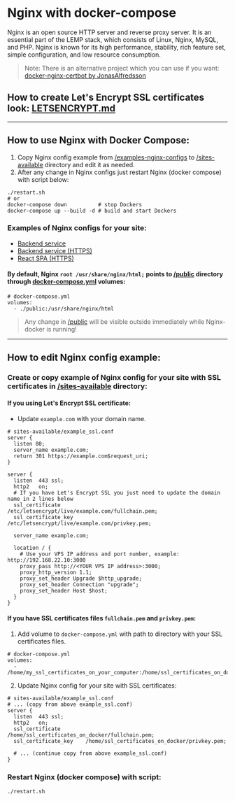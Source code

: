 Nginx with docker-compose
=================
Nginx is an open source HTTP server and reverse proxy server. It is an essential part of the LEMP stack, which consists of Linux, Nginx, MySQL, and PHP. Nginx is known for its high performance, stability, rich feature set, simple configuration, and low resource consumption.
> Note: There is an alternative project which you can use if you want: [docker-nginx-certbot by JonasAlfredsson](https://github.com/JonasAlfredsson/docker-nginx-certbot)

## How to create Let's Encrypt SSL certificates look: [LETSENCRYPT.md](./LETSENCRYPT.md)

---

## How to use Nginx with Docker Compose:
1. Copy Nginx config example from [/examples-nginx-configs](./examples-nginx-configs) to [/sites-available](./sites-available) directory and edit it as needed.
2. After any change in Nginx configs just restart Nginx (docker compose) with script below:
```shell
./restart.sh
# or
docker-compose down          # stop Dockers
docker-compose up --build -d # build and start Dockers
```
### Examples of Nginx configs for your site:
- [Backend service](./examples-nginx-configs/example.conf)
- [Backend service (HTTPS)](./examples-nginx-configs/example_ssl.conf)
- [React SPA (HTTPS)](./examples-nginx-configs/react_spa_ssl.conf)

#### By default, Nginx `root /usr/share/nginx/html;` points to [/public](./public) directory through [docker-compose.yml](./docker-compose.yml) volumes:
```shell
# docker-compose.yml
volumes:
  - ./public:/usr/share/nginx/html
```
> Any change in [/public](./public) will be visible outside immediately while Nginx-docker is running!
---

## How to edit Nginx config example:
### Create or copy example of Nginx config for your site with SSL certificates in [/sites-available](./sites-available) directory:

#### If you using Let's Encrypt SSL certificate:
- Update `example.com` with your domain name.
```shell
# sites-available/example_ssl.conf
server {
  listen 80;
  server_name example.com;
  return 301 https://example.com$request_uri;
}

server {
  listen  443 ssl;
  http2   on;
  # If you have Let's Encrypt SSL you just need to update the domain name in 2 lines below
  ssl_certificate        /etc/letsencrypt/live/example.com/fullchain.pem;
  ssl_certificate_key    /etc/letsencrypt/live/example.com/privkey.pem;

  server_name example.com;

  location / {
    # Use your VPS IP address and port number, example: http://192.168.22.10:3000   
    proxy_pass http://<YOUR VPS IP address>:3000;
    proxy_http_version 1.1;
    proxy_set_header Upgrade $http_upgrade;
    proxy_set_header Connection "upgrade";
    proxy_set_header Host $host;
  }
}
```

#### If you have SSL certificates files `fullchain.pem` and `privkey.pem`:
1. Add volume to `docker-compose.yml` with path to directory with your SSL certificates files.
```shell
# docker-compose.yml
volumes:
  - /home/my_ssl_certificates_on_your_computer:/home/ssl_certificates_on_docker
```
2. Update Nginx config for your site with SSL certificates:
```shell
# sites-available/example_ssl.conf
# ... (copy from above example_ssl.conf)
server {
  listen  443 ssl;
  http2   on;
  ssl_certificate        /home/ssl_certificates_on_docker/fullchain.pem;
  ssl_certificate_key    /home/ssl_certificates_on_docker/privkey.pem;
  
  # ... (continue copy from above example_ssl.conf)
}
```

### Restart Nginx (docker compose) with script:
```shell
./restart.sh
```
